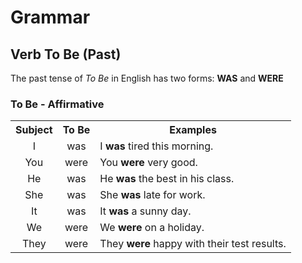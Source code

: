 # Grammar

## Verb To Be (Past)

The past tense of *To Be* in English has two forms: **WAS** and **WERE**

### To Be - Affirmative

<table>
    <tbody>
        <tr>
            <th>Subject</th>
            <th>To Be</th>
            <th>Examples</th>
        </tr>
        <tr>
            <td align="center">I</td>
            <td align="center">was</td>
            <td>I <strong>was</strong> tired this morning.</td>
        </tr>
        <tr>
            <td align="center">You</td>
            <td align="center">were</td>
            <td>You <strong>were</strong> very good.</td>
        </tr>
        <tr>
            <td align="center">He</td>
            <td align="center">was</center</td>
            <td>He <strong>was</strong> the best in his class.</td>
        </tr>
        <tr>
            <td align="center">She</td>
            <td align="center">was</td>
            <td>She <strong>was</strong> late for work.</td>
        </tr>
        <tr>
            <td align="center">It</td>
            <td align="center">was</td>
            <td>It <strong>was</strong> a sunny day.</td>
        </tr>
        <tr>
            <td align="center">We</td>
            <td align="center">were</td>
            <td>We <strong>were</strong> on a holiday.</td>
        </tr>
        <tr>
            <td align="center">They</td>
            <td align="center">were</td>
            <td>They <strong>were</strong> happy with their test results.</td>
        </tr>
    </tbody>
</table>